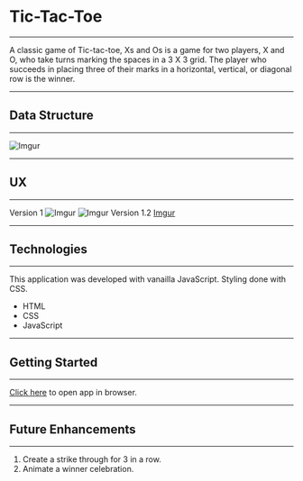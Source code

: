# Tic-Tac-Toe
_____________________________________________
A classic game of Tic-tac-toe, Xs and Os is a game for two players, X and O, who take turns marking the spaces in a 3 X 3 grid. The player who succeeds in placing three of their marks in a horizontal, vertical, or diagonal row is the winner.
_____________________________________________
## Data Structure
___________________________________________________________
![Imgur](https://i.imgur.com/p74f6y7.png)

__________________________________________________________________________
## UX
___________________________________________________________
Version 1
![Imgur](https://i.imgur.com/XrmIrgZ.png)
![Imgur](https://i.imgur.com/sPBJOpF.png)
Version 1.2
[Imgur](https://i.imgur.com/iuS4vGr.png)

__________________________________________________________________________
## Technologies
___________________________________________________________
This application was developed with vanailla JavaScript. Styling done with CSS.

- HTML
- CSS
- JavaScript

___________________________________________________________
## Getting Started
___________________________________________________________

[Click here](https://hoseacodes.github.io/Tic-Tac-Toe/) to open app in browser.

___________________________________________________________
## Future Enhancements
___________________________________________________________
1. Create a strike through for 3 in a row.
2. Animate a winner celebration.